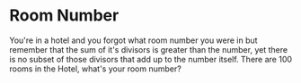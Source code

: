 # Room Number

You're in a hotel and you forgot what room number you were in but remember that the sum of it's divisors is greater than the number, yet there is no subset of those divisors that add up to the number itself. There are 100 rooms in the Hotel, what's your room number?
